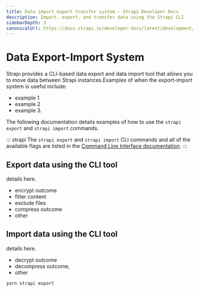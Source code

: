 ```yaml
---
title: Data import export transfer system - Strapi Developer Docs
description: Import, export, and transfer data using the Strapi CLI
sidebarDepth: 3
canonicalUrl: https://docs.strapi.io/developer-docs/latest/development/import-export.html
---
```


<!-- more details including the file structure of exp data on this page-->
# Data Export-Import System

Strapi provides a CLI-based data export and data import tool that allows you to move data between Strapi instances.Examples of when the export-import system is useful include: 

- example 1
- example 2
- example 3.

The following documentation details examples of how to use the `strapi export` and `strapi import` commands. 

::: strapi
The `strapi export` and `strapi import` CLI commands and all of the available flags are listed in the [Command Line Interface documentation](/developer-docs/latest/developer-resources/cli/CLI.md).
:::

## Export data using the CLI tool

details here.

- encrypt outcome
- filter content
- exclude files
- compress outcome
- other

## Import data using the CLI tool

details here.

- decrypt outcome
- decompress outcome,
- other


`yarn strapi export`

<!--## Transfer between environments **new page**

## Activate or deactivate maintenance mode -->
